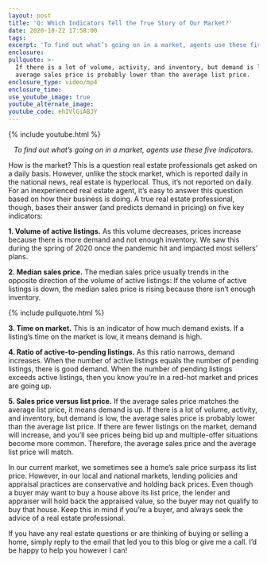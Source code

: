 ```yaml
---
layout: post
title: 'Q: Which Indicators Tell the True Story of Our Market?'
date: 2020-10-22 17:58:00
tags:
excerpt: 'To find out what’s going on in a market, agents use these five indicators.'
enclosure:
pullquote: >-
  If there is a lot of volume, activity, and inventory, but demand is low, the
  average sales price is probably lower than the average list price.
enclosure_type: video/mp4
enclosure_time:
use_youtube_image: true
youtube_alternate_image:
youtube_code: ehIVlGiABJY
---
```


{% include youtube.html %}

<p style="text-align: center;"><em>To find out what’s going on in a market, agents use these five indicators.</em></p>

How is the market? This is a question real estate professionals get asked on a daily basis. However, unlike the stock market, which is reported daily in the national news, real estate is hyperlocal. Thus, it’s not reported on daily. For an inexperienced real estate agent, it’s easy to answer this question based on how their business is doing. A true real estate professional, though, bases their answer (and predicts demand in pricing) on five key indicators:

**1\. Volume of active listings.** As this volume decreases, prices increase because there is more demand and not enough inventory. We saw this during the spring of 2020 once the pandemic hit and impacted most sellers’ plans.&nbsp;

**2\. Median sales price.** The median sales price usually trends in the opposite direction of the volume of active listings: If the volume of active listings is down, the median sales price is rising because there isn’t enough inventory.

{% include pullquote.html %}

**3\. Time on market.** This is an indicator of how much demand exists. If a listing’s time on the market is low, it means demand is high.

**4\. Ratio of active-to-pending listings.** As this ratio narrows, demand increases. When the number of active listings equals the number of pending listings, there is good demand. When the number of pending listings exceeds active listings, then you know you’re in a red-hot market and prices are going up.&nbsp;

**5\. Sales price versus list price.** If the average sales price matches the average list price, it means demand is up. If there is a lot of volume, activity, and inventory, but demand is low, the average sales price is probably lower than the average list price. If there are fewer listings on the market, demand will increase, and you’ll see prices being bid up and multiple-offer situations become more common. Therefore, the average sales price and the average list price will match.&nbsp;

In our current market, we sometimes see a home’s sale price surpass its list price. However, in our local and national markets, lending policies and appraisal practices are conservative and holding back prices. Even though a buyer may want to buy a house above its list price, the lender and appraiser will hold back the appraised value, so the buyer may not qualify to buy that house. Keep this in mind if you’re a buyer, and always seek the advice of a real estate professional.&nbsp;

If you have any real estate questions or are thinking of buying or selling a home, simply reply to the email that led you to this blog or give me a call. I’d be happy to help you however I can\!